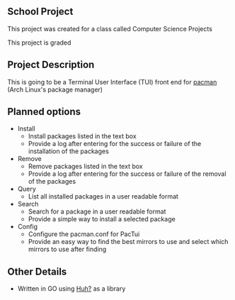 ## School Project ##
This project was created for a class called Computer Science Projects

This project is graded

## Project Description ##
This is going to be a Terminal User Interface (TUI) front end for [pacman](https://gitlab.archlinux.org/pacman/pacman) (Arch Linux's package manager)

## Planned options ##
- Install
    - Install packages listed in the text box
    - Provide a log after entering for the success or failure of the installation of the packages
- Remove
    - Remove packages listed in the text box
    - Provide a log after entering for the success or failure of the removal of the packages
- Query
    - List all installed packages in a user readable format
- Search
    - Search for a package in a user readable format
    - Provide a simple way to install a selected package 
- Config
    - Configure the pacman.conf for PacTui
    - Provide an easy way to find the best mirrors to use and select which mirrors to use after finding

## Other Details ##
- Written in GO using [Huh?](https://github.com/charmbracelet/huh) as a library
